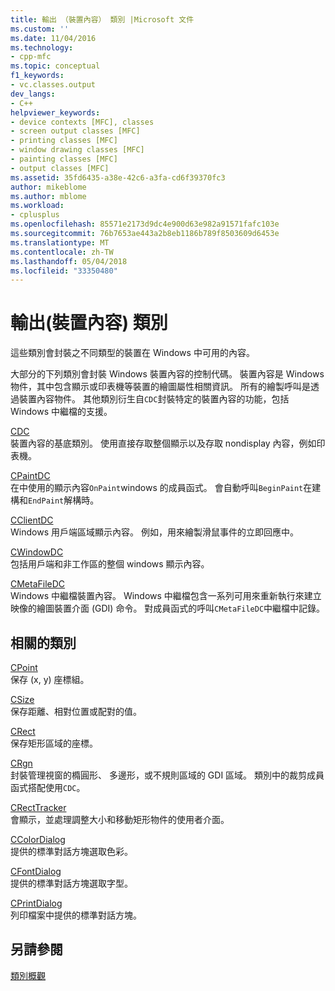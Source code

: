 ```yaml
---
title: 輸出 （裝置內容） 類別 |Microsoft 文件
ms.custom: ''
ms.date: 11/04/2016
ms.technology:
- cpp-mfc
ms.topic: conceptual
f1_keywords:
- vc.classes.output
dev_langs:
- C++
helpviewer_keywords:
- device contexts [MFC], classes
- screen output classes [MFC]
- printing classes [MFC]
- window drawing classes [MFC]
- painting classes [MFC]
- output classes [MFC]
ms.assetid: 35fd6435-a38e-42c6-a3fa-cd6f39370fc3
author: mikeblome
ms.author: mblome
ms.workload:
- cplusplus
ms.openlocfilehash: 85571e2173d9dc4e900d63e982a91571fafc103e
ms.sourcegitcommit: 76b7653ae443a2b8eb1186b789f8503609d6453e
ms.translationtype: MT
ms.contentlocale: zh-TW
ms.lasthandoff: 05/04/2018
ms.locfileid: "33350480"
---
```

# <a name="output-device-context-classes"></a>輸出(裝置內容) 類別
這些類別會封裝之不同類型的裝置在 Windows 中可用的內容。  
  
 大部分的下列類別會封裝 Windows 裝置內容的控制代碼。 裝置內容是 Windows 物件，其中包含顯示或印表機等裝置的繪圖屬性相關資訊。 所有的繪製呼叫是透過裝置內容物件。 其他類別衍生自`CDC`封裝特定的裝置內容的功能，包括 Windows 中繼檔的支援。  
  
 [CDC](../mfc/reference/cdc-class.md)  
 裝置內容的基底類別。 使用直接存取整個顯示以及存取 nondisplay 內容，例如印表機。  
  
 [CPaintDC](../mfc/reference/cpaintdc-class.md)  
 在中使用的顯示內容`OnPaint`windows 的成員函式。 會自動呼叫`BeginPaint`在建構和`EndPaint`解構時。  
  
 [CClientDC](../mfc/reference/cclientdc-class.md)  
 Windows 用戶端區域顯示內容。 例如，用來繪製滑鼠事件的立即回應中。  
  
 [CWindowDC](../mfc/reference/cwindowdc-class.md)  
 包括用戶端和非工作區的整個 windows 顯示內容。  
  
 [CMetaFileDC](../mfc/reference/cmetafiledc-class.md)  
 Windows 中繼檔裝置內容。 Windows 中繼檔包含一系列可用來重新執行來建立映像的繪圖裝置介面 (GDI) 命令。 對成員函式的呼叫`CMetaFileDC`中繼檔中記錄。  
  
## <a name="related-classes"></a>相關的類別  
 [CPoint](../atl-mfc-shared/reference/cpoint-class.md)  
 保存 (x, y) 座標組。  
  
 [CSize](../atl-mfc-shared/reference/csize-class.md)  
 保存距離、相對位置或配對的值。  
  
 [CRect](../atl-mfc-shared/reference/crect-class.md)  
 保存矩形區域的座標。  
  
 [CRgn](../mfc/reference/crgn-class.md)  
 封裝管理視窗的橢圓形、 多邊形，或不規則區域的 GDI 區域。 類別中的裁剪成員函式搭配使用`CDC`。  
  
 [CRectTracker](../mfc/reference/crecttracker-class.md)  
 會顯示，並處理調整大小和移動矩形物件的使用者介面。  
  
 [CColorDialog](../mfc/reference/ccolordialog-class.md)  
 提供的標準對話方塊選取色彩。  
  
 [CFontDialog](../mfc/reference/cfontdialog-class.md)  
 提供的標準對話方塊選取字型。  
  
 [CPrintDialog](../mfc/reference/cprintdialog-class.md)  
 列印檔案中提供的標準對話方塊。  
  
## <a name="see-also"></a>另請參閱  
 [類別概觀](../mfc/class-library-overview.md)

